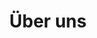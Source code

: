 ---
title: "Über uns"
subtitle: ""
# meta description
description: "This is meta description"
draft: false
layout: "about"


# about
about:
  title: "Geben Sie Ihrem Team das Design-Mindset und die Design-Tools"
  content: "Erstellen Sie ein optimales strategisches Tool, teilen Sie es mit Ihrem Team und stellen Sie mit intuitiven Dashboards sicher, dass es auf Kurs ist. Einfach genug mit der Flexibilität"
  image: "images/about.jpg"


# fun facts
fun_facts:
  enable: true
  title: "Wissenswertes über die vertrauenswürdige Verwendung von Okta Millions weltweit"
  fact_item:
  - icon: "fas fa-fighter-jet"
    counter: "80"
    counter_suffix: "%"
    content: "Spend 80% less time <br> on admin"

  - icon: "far fa-dot-circle"
    counter: "40"
    counter_suffix: "x"
    content: "Attract 40x more <br> the candidate"

  - icon: "fas fa-dice"
    counter: "83"
    counter_suffix: "%"
    content: "Reduce recruitment <br> agency spend"

  - icon: "fas fa-dice-d6"
    counter: "40"
    counter_suffix: "%"
    content: "Make hires 40% <br> faster"


# features_box
features_box:
  enable: true
  features_box_item:
  - icon: "fas fa-file-signature"
    title: "Ultimate Guide"
    content: "Curabitur aliquet quam id dui posuere blandit. Donec sollicitudin molestie malesuada praesent."

  - icon: "fas fa-signature"
    title: "How to Webinars"
    content: "Curabitur aliquet quam id dui posuere blandit. Donec sollicitudin molestie malesuada praesent."
    
  - icon: "fas fa-bullhorn"
    title: "Workshops & FAQ"
    content: "Curabitur aliquet quam id dui posuere blandit. Donec sollicitudin molestie malesuada praesent."


# office_culture
office_culture:
  enable: true
  images:
  - image: "images/office-culture/01.jpg"
    column: "6" # column will be [ 6 or 3 ]
  - image: "images/office-culture/07.jpg"
    column: "3" # column will be [ 6 or 3 ]
  - image: "images/office-culture/06.jpg"
    column: "3" # column will be [ 6 or 3 ]
  - image: "images/office-culture/02.jpg"
    column: "3" # column will be [ 6 or 3 ]
  - image: "images/office-culture/03.jpg"
    column: "3" # column will be [ 6 or 3 ]
  - image: "images/office-culture/05.jpg"
    column: "6" # column will be [ 6 or 3 ]


##################### Call to action #####################
call_to_action:
  enable : true
  title : "Möchten Sie unserem Team beitreten?"
  content : "Lorem ipsum dolor sit amet, consectetur adipiscing elit. Consequat eget amtempus eu at consecttur."
  button:
    enable : true
    label : "View open Positions"
    link : "career/"
---